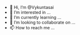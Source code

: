 - 👋 Hi, I’m @Vykuntasai
- 👀 I’m interested in ...
- 🌱 I’m currently learning ...
- 💞️ I’m looking to collaborate on ...
- 📫 How to reach me ...

<!---
Vykuntasai/Vykuntasai is a ✨ special ✨ repository because its `README.md` (this file) appears on your GitHub profile.
You can click the Preview link to take a look at your changes.
--->

